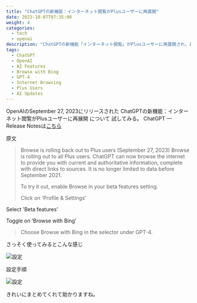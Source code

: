 ```yaml
---
title: "ChatGPTの新機能：インターネット閲覧がPlusユーザーに再展開"
date: 2023-10-07T07:35:00
weight: 4
categories:
  - tech
  - openai
description: "ChatGPTの新機能「インターネット閲覧」がPlusユーザーに再展開され、最新情報を取得する機能が追加されました。ブラウジング機能を有効にする方法も紹介。"
tags:
  - ChatGPT
  - OpenAI
  - AI Features
  - Browse with Bing
  - GPT-4
  - Internet Browsing
  - Plus Users
  - AI Updates
---
```


OpenAIのSeptember 27, 2023にリリースされた
ChatGPTの新機能：インターネット閲覧がPlusユーザーに再展開 について
試してみる。
 ChatGPT — Release Notesは[こちら](https://help.openai.com/en/articles/6825453-chatgpt-release-notes#h_4799933861)

原文

>Browse is rolling back out to Plus users (September 27, 2023)
Browse is rolling out to all Plus users. ChatGPT can now browse the internet to provide you with current and authoritative information, complete with direct links to sources. It is no longer limited to data before September 2021.
>
>To try it out, enable Browse in your beta features setting.
>
>Click on 'Profile & Settings’
>
Select 'Beta features'
>
Toggle on ‘Browse with Bing’
>
>Choose Browse with Bing in the selector under GPT-4.

さっそく使ってみるとこんな感じ

![設定](/images/tech/ChatGPT-BrowsePlusUpdate_20230927_2.png)

設定手順

![設定](/images/tech/ChatGPT-BrowsePlusUpdate_20230927_1.png)

きれいにまとめてくれて助かりますね。
